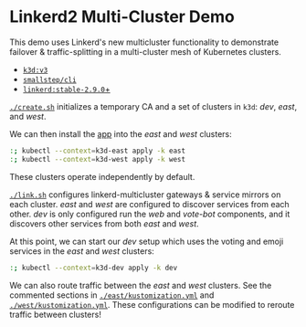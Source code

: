# Linkerd2 Multi-Cluster Demo

This demo uses Linkerd's new multicluster functionality to demonstrate
failover & traffic-splitting in a multi-cluster mesh of Kubernetes clusters.

- [`k3d:v3`](https://github.com/rancher/k3d/releases/tag/v3.2.0)
- [`smallstep/cli`](https://github.com/smallstep/cli/releases)
- [`linkerd:stable-2.9.0`+](https://github.com/linkerd/linkerd2/releases)

[`./create.sh`](./create.sh) initializes a temporary CA and a set of clusters
in `k3d`: _dev_, _east_, and _west_.

We can then install the [app](https://github.com/BuoyantIO/emojivoto/) into
the _east_ and _west_ clusters:

```sh
:; kubectl --context=k3d-east apply -k east
:; kubectl --context=k3d-west apply -k west
```

These clusters operate independently by default.

[`./link.sh`](./link.sh) configures linkerd-multicluster gateways & service
mirrors on each cluster. _east_ and _west_ are configured to discover
services from each other. _dev_ is only configured run the _web_ and
_vote-bot_ components, and it discovers other services from both _east_ and
_west_.

At this point, we can start our _dev_ setup which uses the voting and emoji
services in the _east_ and _west_ clusters:

```sh
:; kubectl --context=k3d-dev apply -k dev
```

We can also route traffic between the _east_ and _west_ clusters.
See the commented sections in
[`./east/kustomization.yml`](./east/kustomization.yml) and
[`./west/kustomization.yml`](./west/kustomization.yml). These configurations
can be modified to reroute traffic between clusters!
